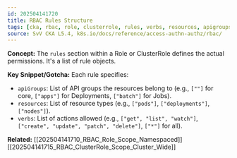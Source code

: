 ```yaml
---
id: 202504141720
title: RBAC Rules Structure
tags: [cka, rbac, role, clusterrole, rules, verbs, resources, apigroups]
source: SvV CKA L5.4, k8s.io/docs/reference/access-authn-authz/rbac/
---
```

**Concept:** The `rules` section within a Role or ClusterRole defines the actual permissions. It's a list of rule objects.

**Key Snippet/Gotcha:** Each rule specifies:
* `apiGroups`: List of API groups the resources belong to (e.g., `[""]` for core, `["apps"]` for Deployments, `["batch"]` for Jobs).
* `resources`: List of resource types (e.g., `["pods"]`, `["deployments"]`, `["nodes"]`).
* `verbs`: List of actions allowed (e.g., `["get", "list", "watch"]`, `["create", "update", "patch", "delete"]`, `["*"]` for all).

**Related:** [[202504141710_RBAC_Role_Scope_Namespaced]] [[202504141715_RBAC_ClusterRole_Scope_Cluster_Wide]]

